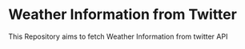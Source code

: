 # Weather Information from Twitter

This Repository aims to fetch Weather Information from twitter API
